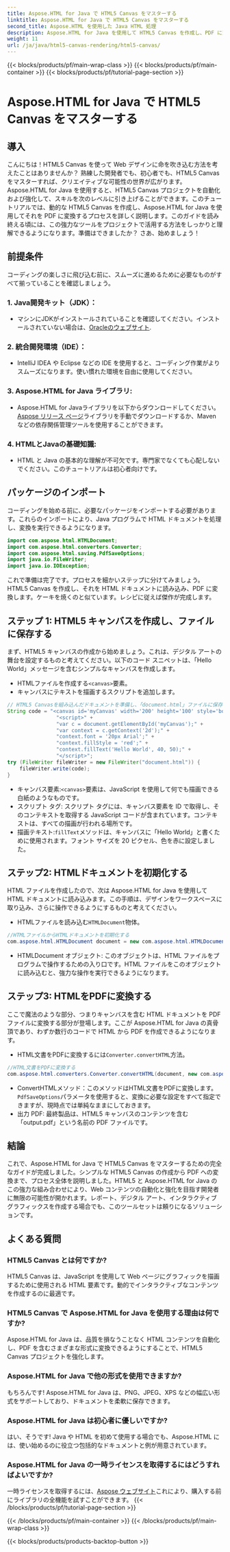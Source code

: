 ```yaml
---
title: Aspose.HTML for Java で HTML5 Canvas をマスターする
linktitle: Aspose.HTML for Java で HTML5 Canvas をマスターする
second_title: Aspose.HTML を使用した Java HTML 処理
description: Aspose.HTML for Java を使用して HTML5 Canvas を作成し、PDF に変換する方法を学びます。このガイドは、Web プロジェクトを強化したい開発者に最適です。
weight: 11
url: /ja/java/html5-canvas-rendering/html5-canvas/
---
```


{{< blocks/products/pf/main-wrap-class >}}
{{< blocks/products/pf/main-container >}}
{{< blocks/products/pf/tutorial-page-section >}}

# Aspose.HTML for Java で HTML5 Canvas をマスターする

## 導入
こんにちは！HTML5 Canvas を使って Web デザインに命を吹き込む方法を考えたことはありませんか？ 熟練した開発者でも、初心者でも、HTML5 Canvas をマスターすれば、クリエイティブな可能性の世界が広がります。Aspose.HTML for Java を使用すると、HTML5 Canvas プロジェクトを自動化および強化して、スキルを次のレベルに引き上げることができます。このチュートリアルでは、動的な HTML5 Canvas を作成し、Aspose.HTML for Java を使用してそれを PDF に変換するプロセスを詳しく説明します。このガイドを読み終える頃には、この強力なツールをプロジェクトで活用する方法をしっかりと理解できるようになります。準備はできましたか？ さあ、始めましょう！
## 前提条件
コーディングの楽しさに飛び込む前に、スムーズに進めるために必要なものがすべて揃っていることを確認しましょう。
### 1. Java開発キット（JDK）：
   - マシンにJDKがインストールされていることを確認してください。インストールされていない場合は、[Oracleのウェブサイト](https://www.oracle.com/java/technologies/javase-jdk11-downloads.html).
### 2. 統合開発環境（IDE）：
   - IntelliJ IDEA や Eclipse などの IDE を使用すると、コーディング作業がよりスムーズになります。使い慣れた環境を自由に使用してください。
### 3. Aspose.HTML for Java ライブラリ:
   -  Aspose.HTML for Javaライブラリを以下からダウンロードしてください。[Aspose リリース ページ](https://releases.aspose.com/html/java/)ライブラリを手動でダウンロードするか、Maven などの依存関係管理ツールを使用することができます。
### 4. HTMLとJavaの基礎知識:
   - HTML と Java の基本的な理解が不可欠です。専門家でなくても心配しないでください。このチュートリアルは初心者向けです。
## パッケージのインポート
コーディングを始める前に、必要なパッケージをインポートする必要があります。これらのインポートにより、Java プログラムで HTML ドキュメントを処理し、変換を実行できるようになります。
```java
import com.aspose.html.HTMLDocument;
import com.aspose.html.converters.Converter;
import com.aspose.html.saving.PdfSaveOptions;
import java.io.FileWriter;
import java.io.IOException;
```
これで準備は完了です。プロセスを細かいステップに分けてみましょう。HTML5 Canvas を作成し、それを HTML ドキュメントに読み込み、PDF に変換します。ケーキを焼くのと似ています。レシピに従えば傑作が完成します。
## ステップ 1: HTML5 キャンバスを作成し、ファイルに保存する
まず、HTML5 キャンバスの作成から始めましょう。これは、デジタル アートの舞台を設定するものと考えてください。以下のコード スニペットは、「Hello World」メッセージを含むシンプルなキャンバスを作成します。

-  HTMLファイルを作成する`<canvas>`要素。
- キャンバスにテキストを描画するスクリプトを追加します。
```java
// HTML5 Canvasを組み込んだドキュメントを準備し、「document.html」ファイルに保存します。
String code = "<canvas id='myCanvas' width='200' height='100' style='border:1px solid #d3d3d3;'></canvas>" +
				"<script>" +
				"var c = document.getElementById('myCanvas');" +
				"var context = c.getContext('2d');" +
				"context.font = '20px Arial';" +
				"context.fillStyle = 'red';" +
				"context.fillText('Hello World', 40, 50);" +
				"</script>";
try (FileWriter fileWriter = new FileWriter("document.html")) {
    fileWriter.write(code);
}
```

- キャンバス要素:`<canvas>`要素は、JavaScript を使用して何でも描画できる白紙のようなものです。
- スクリプト タグ: スクリプト タグには、キャンバス要素を ID で取得し、そのコンテキストを取得する JavaScript コードが含まれています。コンテキストは、すべての描画が行われる場所です。
- 描画テキスト:`fillText`メソッドは、キャンバスに「Hello World」と書くために使用されます。フォント サイズを 20 ピクセル、色を赤に設定しました。
## ステップ2: HTMLドキュメントを初期化する
HTML ファイルを作成したので、次は Aspose.HTML for Java を使用して HTML ドキュメントに読み込みます。この手順は、デザインをワークスペースに取り込み、さらに操作できるようにするものと考えてください。

-  HTMLファイルを読み込む`HTMLDocument`物体。
```java
//HTMLファイルからHTMLドキュメントを初期化する
com.aspose.html.HTMLDocument document = new com.aspose.html.HTMLDocument("document.html");
```

- HTMLDocument オブジェクト: このオブジェクトは、HTML ファイルをプログラムで操作するための入り口です。HTML ファイルをこのオブジェクトに読み込むと、強力な操作を実行できるようになります。
## ステップ3: HTMLをPDFに変換する
ここで魔法のような部分、つまりキャンバスを含む HTML ドキュメントを PDF ファイルに変換する部分が登場します。ここが Aspose.HTML for Java の真骨頂であり、わずか数行のコードで HTML から PDF を作成できるようになります。

-  HTML文書をPDFに変換するには`Converter.convertHTML`方法。
```java
//HTML文書をPDFに変換する
com.aspose.html.converters.Converter.convertHTML(document, new com.aspose.html.saving.PdfSaveOptions(), "output.pdf");
```

- ConvertHTMLメソッド：このメソッドはHTML文書をPDFに変換します。`PdfSaveOptions`パラメータを使用すると、変換に必要な設定をすべて指定できますが、現時点では単純なままにしておきます。
- 出力 PDF: 最終製品は、HTML5 キャンバスのコンテンツを含む「output.pdf」という名前の PDF ファイルです。

## 結論
これで、Aspose.HTML for Java で HTML5 Canvas をマスターするための完全なガイドが完成しました。シンプルな HTML5 Canvas の作成から PDF への変換まで、プロセス全体を説明しました。HTML5 と Aspose.HTML for Java のこの強力な組み合わせにより、Web コンテンツの自動化と強化を目指す開発者に無限の可能性が開かれます。レポート、デジタル アート、インタラクティブ グラフィックスを作成する場合でも、このツールセットは頼りになるソリューションです。
## よくある質問
### HTML5 Canvas とは何ですか?
HTML5 Canvas は、JavaScript を使用して Web ページにグラフィックを描画するために使用される HTML 要素です。動的でインタラクティブなコンテンツを作成するのに最適です。
### HTML5 Canvas で Aspose.HTML for Java を使用する理由は何ですか?
Aspose.HTML for Java は、品質を損なうことなく HTML コンテンツを自動化し、PDF を含むさまざまな形式に変換できるようにすることで、HTML5 Canvas プロジェクトを強化します。
### Aspose.HTML for Java で他の形式を使用できますか?
もちろんです! Aspose.HTML for Java は、PNG、JPEG、XPS などの幅広い形式をサポートしており、ドキュメントを柔軟に保存できます。
### Aspose.HTML for Java は初心者に優しいですか?
はい、そうです! Java や HTML を初めて使用する場合でも、Aspose.HTML には、使い始めるのに役立つ包括的なドキュメントと例が用意されています。
### Aspose.HTML for Java の一時ライセンスを取得するにはどうすればよいですか?
一時ライセンスを取得するには、[Aspose ウェブサイト](https://purchase.aspose.com/temporary-license/)これにより、購入する前にライブラリの全機能を試すことができます。
{{< /blocks/products/pf/tutorial-page-section >}}

{{< /blocks/products/pf/main-container >}}
{{< /blocks/products/pf/main-wrap-class >}}

{{< blocks/products/products-backtop-button >}}
